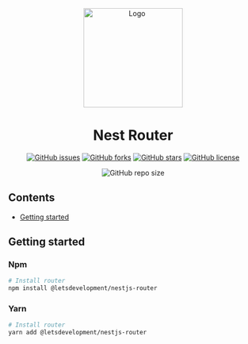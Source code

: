<div align="center">
    <img alt="Logo" width=200 src="https://www.svgrepo.com/show/126491/traffic-light.svg">
    <h1 align="center" style="display: flex; flex-direction: column">
        Nest Router
    </h1>
</div>
<p align="center">
    <a href="https://github.com/LetsDevelopment/nestjs-router/issues"><img alt="GitHub issues" src="https://img.shields.io/github/issues/LetsDevelopment/nestjs-router?style=for-the-badge&logo=appveyor"></a>
    <a href="https://github.com/LetsDevelopment/nestjs-router/network"><img alt="GitHub forks" src="https://img.shields.io/github/forks/LetsDevelopment/nestjs-router?style=for-the-badge&logo=appveyor"></a>
    <a href="https://github.com/LetsDevelopment/nestjs-router/stargazers"><img alt="GitHub stars" src="https://img.shields.io/github/stars/LetsDevelopment/nestjs-router?style=for-the-badge&logo=appveyor"></a>
    <a href="https://github.com/LetsDevelopment/nestjs-router"><img alt="GitHub license" src="https://img.shields.io/github/license/LetsDevelopment/nestjs-router?style=for-the-badge&logo=appveyor"></a>
</p>
<p align="center">
    <img alt="GitHub repo size" src="https://img.shields.io/github/repo-size/LetsDevelopment/nestjs-router?style=for-the-badge">
</p>

## Contents
- [Getting started](#getting-started)

## Getting started
### Npm
```sh
# Install router
npm install @letsdevelopment/nestjs-router
```
### Yarn
```sh
# Install router
yarn add @letsdevelopment/nestjs-router
```
